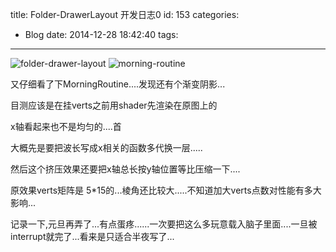 title: Folder-DrawerLayout 开发日志0
id: 153
categories:
  - Blog
date: 2014-12-28 18:42:40
tags:
---


![folder-drawer-layout](/images/Folder-DrawerLayout-develop-0.gif)
![morning-routine](/images/moring-routine.png)



又仔细看了下MorningRoutine....发现还有个渐变阴影...

目测应该是在挂verts之前用shader先渲染在原图上的

x轴看起来也不是均匀的....首

大概先是要把波长写成x相关的函数多代换一层.....

然后这个挤压效果还要把x轴总长按y轴位置等比压缩一下....

原效果verts矩阵是 5*15的...棱角还比较大.....不知道加大verts点数对性能有多大影响...


记录一下,元旦再弄了...有点蛋疼......一次要把这么多玩意载入脑子里面....一旦被interrupt就完了...看来是只适合半夜写了...